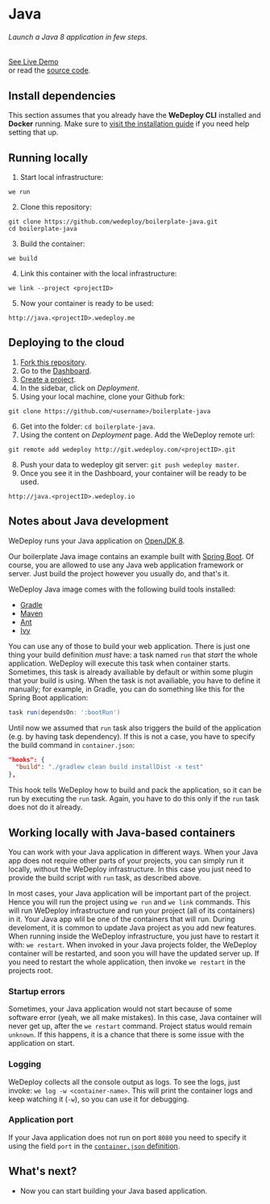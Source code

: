 # Java

###### Launch a Java 8 application in few steps.

<div class="guide-btn-cta">
  <a class="btn btn-accent btn-sm" href="http://boilerplate-java.wedeploy.io" target="_blank">
    <span class="icon-16-external"></span>See Live Demo
  </a>
</div>

<div class="guide-aux-cta">
  or read the <a href="https://github.com/wedeploy/boilerplate-java/" target="_blank">source code</a>.
</div>

<!-- <article id="install-dependencies"> -->

## Install dependencies

This section assumes that you already have the **WeDeploy CLI** installed and **Docker** running. Make sure to [visit the installation guide](/docs/intro/using-the-command-line.html) if you need help setting that up.

<!-- </article> -->

<!-- <article id="running-locally"> -->

## Running locally

1. Start local infrastructure:

  ```text
we run
  ```

2. Clone this repository:

  ```text
git clone https://github.com/wedeploy/boilerplate-java.git
cd boilerplate-java
  ```

3. Build the container:

  ```text
we build
  ```

4. Link this container with the local infrastructure:

  ```text
we link --project <projectID>
  ```

5. Now your container is ready to be used:

  ```text
http://java.<projectID>.wedeploy.me
  ```

<!-- </article> -->

<!-- <article id="deploying-to-the-cloud"> -->

## Deploying to the cloud

1. [Fork this repository](https://github.com/wedeploy/boilerplate-java/fork).
2. Go to the [Dashboard](http://dashboard.wedeploy.com).
3. [Create a project](http://dashboard.wedeploy.com/projects/create).
4. In the sidebar, click on *Deployment*.
5. Using your local machine, clone your Github fork:
  ```text
git clone https://github.com/<username>/boilerplate-java
  ```
6. Get into the folder: `cd boilerplate-java`.
7. Using the content on *Deployment* page. Add the WeDeploy remote url:
  ```text
git remote add wedeploy http://git.wedeploy.com/<projectID>.git
  ```
8. Push your data to wedeploy git server: `git push wedeploy master`.
9. Once you see it in the Dashboard, your container will be ready to be used.

  ```text
http://java.<projectID>.wedeploy.io
  ```

<!-- </article> -->

<!-- <article id="notes-about-java-development"> -->

## Notes about Java development

WeDeploy runs your Java application on [OpenJDK 8](http://openjdk.java.net/).

Our boilerplate Java image contains an example built with [Spring Boot](https://projects.spring.io/spring-boot/). Of course, you are allowed to use any Java web application framework or server. Just build the project however you usually do, and that's it.

WeDeploy Java image comes with the following build tools installed:

+ [Gradle](https://gradle.org/)
+ [Maven](https://maven.apache.org/)
+ [Ant](http://ant.apache.org/)
+ [Ivy](http://ant.apache.org/ivy/)

You can use any of those to build your web application. There is just one thing your build definition _must_ have: a task named `run` that _start_ the whole application. WeDeploy will execute this task when container starts. Sometimes, this task is already availiable by default or within some plugin that your build is using. When the task is not availiable, you have to define it manually; for example, in Gradle, you can do something like this for the Spring Boot application:

  ```groovy
task run(dependsOn: ':bootRun')
  ```

Until now we assumed that `run` task also triggers the build of the application (e.g. by having task dependency). If this is not a case, you have to specify the build command in `container.json`:

  ```json
  "hooks": {
    "build": "./gradlew clean build installDist -x test"
  },
  ```

This hook tells WeDeploy how to build and pack the application, so it can be run by executing the `run` task. Again, you have to do this only if the `run` task does not do it already.

<!-- </article> -->

<!-- <article id="notes-about-java-development"> -->

## Working locally with Java-based containers

You can work with your Java application in different ways. When your Java app does not require other parts of your projects, you can simply run it locally, without the WeDeploy infrastructure. In this case you just need to provide the build script with `run` task, as described above.

In most cases, your Java application will be important part of the project. Hence you will run the project using `we run` and `we link` commands. This will run WeDeploy infrastructure and run your project (all of its containers) in it. Your Java app wlil be one of the containers that will run. During develoment, it is common to update Java project as you add new features. When running inside the WeDeploy infrastructure, you just have to restart it with: `we restart`. When invoked in your Java projects folder, the WeDeploy container will be restarted, and soon you will have the updated server up. If you need to restart the whole application, then invoke `we restart` in the projects root.

### Startup errors

Sometimes, your Java application would not start because of some software error (yeah, we all make mistakes). In this case, Java container will never get up, after the `we restart` command. Project status would remain `unknown`. If this happens, it is a chance that there is some issue with the application on start.

### Logging

WeDeploy collects all the console output as logs. To see the logs, just invoke: `we log -w <container-name>`. This will print the container logs and keep watching it (`-w`), so you can use it for debugging.

### Application port

If your Java application does not run on port `8080` you need to specify it using the field `port` in the [`container.json` definition](/docs/intro/configuration-files.html#service-configuration).

<!-- </article> -->

## What's next?

* Now you can start building your Java based application.
